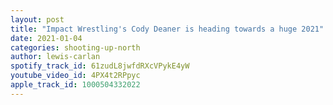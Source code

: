 ```yaml
---
layout: post
title: "Impact Wrestling's Cody Deaner is heading towards a huge 2021"
date: 2021-01-04
categories: shooting-up-north
author: lewis-carlan
spotify_track_id: 61zudL8jwfdRXcVPykE4yW
youtube_video_id: 4PX4t2RPpyc
apple_track_id: 1000504332022
---
```

